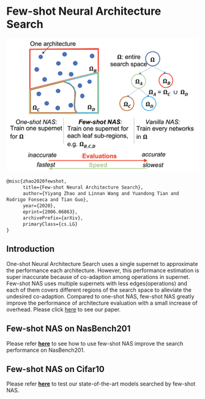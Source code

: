 # Few-shot Neural Architecture Search

<p>
<img src='https://github.com/aoiang/paper-images/blob/master/few-shot-nas/terser.png?raw=true' width="1000">
</p>


```
@misc{zhao2020fewshot,
      title={Few-shot Neural Architecture Search}, 
      author={Yiyang Zhao and Linnan Wang and Yuandong Tian and Rodrigo Fonseca and Tian Guo},
      year={2020},
      eprint={2006.06863},
      archivePrefix={arXiv},
      primaryClass={cs.LG}
}
```

## Introduction

One-shot Neural Architecture Search uses a single supernet to approximate the performance each architecture. However, this performance estimation is super inaccurate because of co-adaption among operations in supernet. Few-shot NAS uses multiple supernets with less edges(operations) and each of them covers different regions of the search space to alleviate the undesired co-adaption. Compared to one-shot NAS, few-shot NAS greatly improve the performance of architecture evaluation with a small increase of overhead. Please click [here][1] to see our paper.


## Few-shot NAS on NasBench201
Please refer <a href="./Few-Shot_NasBench201">**here**</a> to see how to use few-shot NAS improve the search performance on NasBench201.

## Few-shot NAS on Cifar10
Please refer <a href="./Few-Shot-NAS_cifar10">**here**</a> to test our state-of-the-art models searched by few-shot NAS.











[1]: https://arxiv.org/abs/2006.06863






